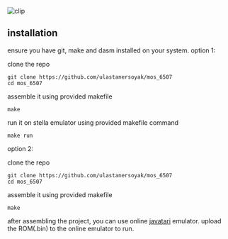 ![clip](https://github.com/ulastanersoyak/mos_6507/assets/92662728/3d992497-4590-4c54-a75b-9c282e7c6f28)

## installation
ensure you have  git, make and dasm installed on your system.
option 1:

clone the repo
```
git clone https://github.com/ulastanersoyak/mos_6507
cd mos_6507
```
assemble it using provided makefile
```
make
```
run it on stella emulator using provided makefile command
```
make run
```
option 2:

clone the repo
```
git clone https://github.com/ulastanersoyak/mos_6507
cd mos_6507
```
assemble it using provided makefile
```
make
```
after assembling the project, you can use online <a href="https://javatari.org/">javatari</a> emulator. upload the ROM(.bin) to the online emulator to run.
